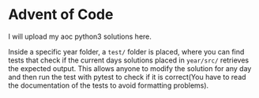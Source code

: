 # Advent of Code

I will upload my aoc python3 solutions here.

Inside a specific year folder, a `test/` folder is placed, where you can find tests that check if the current days
solutions placed in `year/src/` retrieves the expected output. This allows anyone to modify the solution for any day
and then run the test with pytest to check if it is correct(You have to read the documentation of the tests to avoid
formatting problems).